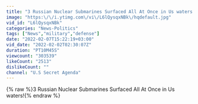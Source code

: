 ```yaml
---
title: "3 Russian Nuclear Submarines Surfaced All At Once in Us waters!"
image: "https:\/\/i.ytimg.com\/vi\/L6lQysqxNBk\/hqdefault.jpg"
vid_id: "L6lQysqxNBk"
categories: "News-Politics"
tags: ["News","military","defense"]
date: "2022-02-07T15:22:19+03:00"
vid_date: "2022-02-02T02:30:07Z"
duration: "PT10M45S"
viewcount: "303539"
likeCount: "2513"
dislikeCount: ""
channel: "U.S Secret Agenda"
---
```

{% raw %}3 Russian Nuclear Submarines Surfaced All At Once in Us waters!{% endraw %}
